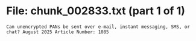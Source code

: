 ﻿# File: chunk_002833.txt (part 1 of 1)
```
Can unencrypted PANs be sent over e-mail, instant messaging, SMS, or chat? August 2025 Article Number: 1085
```

